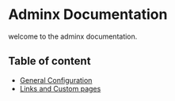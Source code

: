 # Adminx Documentation
welcome to the adminx documentation.

## Table of content

- [General Configuration](00_general_configuration.md)
- [Links and Custom pages](01_manu_links_and_pages.md)
